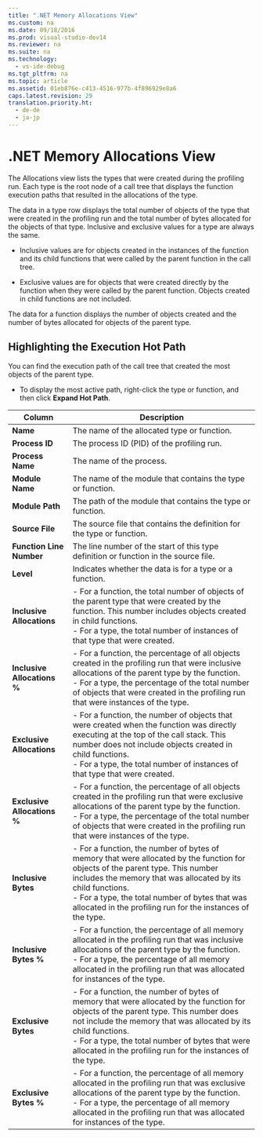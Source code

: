 ```yaml
---
title: ".NET Memory Allocations View"
ms.custom: na
ms.date: 09/18/2016
ms.prod: visual-studio-dev14
ms.reviewer: na
ms.suite: na
ms.technology: 
  - vs-ide-debug
ms.tgt_pltfrm: na
ms.topic: article
ms.assetid: 01eb876e-c413-4516-977b-4f896929e8a6
caps.latest.revision: 29
translation.priority.ht: 
  - de-de
  - ja-jp
---
```

# .NET Memory Allocations View
The Allocations view lists the types that were created during the profiling run. Each type is the root node of a call tree that displays the function execution paths that resulted in the allocations of the type.  
  
 The data in a type row displays the total number of objects of the type that were created in the profiling run and the total number of bytes allocated for the objects of that type. Inclusive and exclusive values for a type are always the same.  
  
-   Inclusive values are for objects created in the instances of the function and its child functions that were called by the parent function in the call tree.  
  
-   Exclusive values are for objects that were created directly by the function when they were called by the parent function. Objects created in child functions are not included.  
  
 The data for a function displays the number of objects created and the number of bytes allocated for objects of the parent type.  
  
## Highlighting the Execution Hot Path  
 You can find the execution path of the call tree  that created the most objects of the parent type.  
  
-   To display the most active path, right-click the type or function, and then click **Expand Hot Path**.  
  
|Column|Description|  
|------------|-----------------|  
|**Name**|The name of the allocated type or function.|  
|**Process ID**|The process ID (PID) of the profiling run.|  
|**Process Name**|The name of the process.|  
|**Module Name**|The name of the module that contains the type or function.|  
|**Module Path**|The path of the module that contains the type or function.|  
|**Source File**|The source file that contains the definition for the type or function.|  
|**Function Line Number**|The line number of the start of this type definition or function in the source file.|  
|**Level**|Indicates whether the data is for a type or a function.|  
|**Inclusive Allocations**|-   For a function, the total number of objects of the parent type that were created by the function. This number includes objects created in child functions.<br />-   For a type, the total number of instances of that type that were created.|  
|**Inclusive Allocations %**|-   For a function, the percentage of all objects created in the profiling run that were inclusive allocations of the parent type by the function.<br />-   For a type, the percentage of the total number of objects that were created in the profiling run that were instances of the type.|  
|**Exclusive Allocations**|-   For a function, the number of objects that were created when the function was directly executing at the top of the call stack. This number does not include objects created in child functions.<br />-   For a type, the total number of instances of that type that were created.|  
|**Exclusive Allocations %**|-   For a function, the percentage of all objects created in the profiling run that were exclusive allocations of the parent type by the function.<br />-   For a type, the percentage of the total number of objects that were created in the profiling run that were instances of the type.|  
|**Inclusive Bytes**|-   For a function, the number of bytes of memory that were allocated by the function for objects of the parent type. This number includes the memory that was allocated by its child functions.<br />-   For a type, the total number of bytes that was allocated in the profiling run for the instances of the type.|  
|**Inclusive Bytes %**|-   For a function, the percentage of all memory allocated in the profiling run that was inclusive allocations of the parent type by the function.<br />-   For a type, the percentage of all memory allocated in the profiling run that was allocated for instances of the type.|  
|**Exclusive Bytes**|-   For a function, the number of bytes of memory that were allocated by the function for objects of the parent type. This number does not include the memory that was allocated by its child functions.<br />-   For a type, the total number of bytes that were allocated in the profiling run for the instances of the type.|  
|**Exclusive Bytes %**|-   For a function, the percentage of all memory allocated in the profiling run that was exclusive allocations of the parent type by the function.<br />-   For a type, the percentage of all memory allocated in the profiling run that was allocated for instances of the type.|